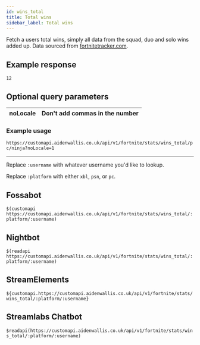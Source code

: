 ```yaml
---
id: wins_total
title: Total wins
sidebar_label: Total wins
---
```


Fetch a users total wins, simply all data from the squad, duo and solo wins added up. Data sourced from [fortnitetracker.com](https://fortnitetracker.com).

## Example response
```12```

## Optional query parameters
| noLocale | Don't add commas in the number |
|----------|--------------------------------|

### Example usage
```https://customapi.aidenwallis.co.uk/api/v1/fortnite/stats/wins_total/pc/ninja?noLocale=1```

---

Replace `:username` with whatever username you'd like to lookup.

Replace `:platform` with either `xbl`, `psn`, or `pc`.

## Fossabot
```$(customapi https://customapi.aidenwallis.co.uk/api/v1/fortnite/stats/wins_total/:platform/:username)```

## Nightbot
```$(readapi https://customapi.aidenwallis.co.uk/api/v1/fortnite/stats/wins_total/:platform/:username)```

## StreamElements
```${customapi.https://customapi.aidenwallis.co.uk/api/v1/fortnite/stats/wins_total/:platform/:username}```

## Streamlabs Chatbot
```$readapi(https://customapi.aidenwallis.co.uk/api/v1/fortnite/stats/wins_total/:platform/:username)```
